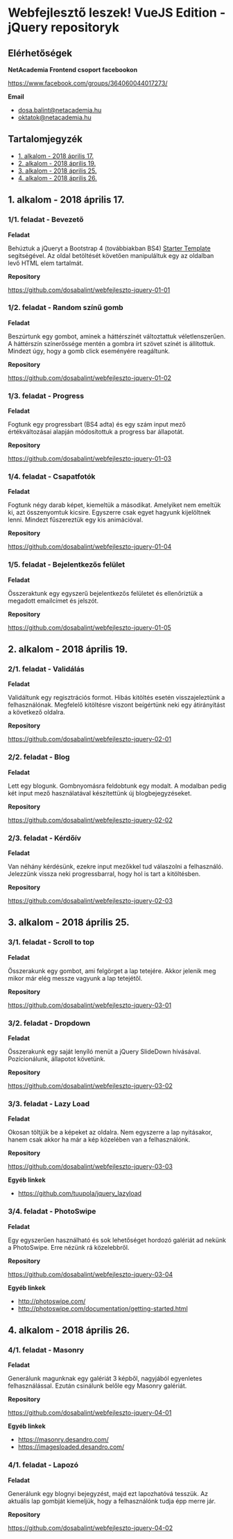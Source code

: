 # Webfejlesztő leszek! VueJS Edition - jQuery repositoryk

## Elérhetőségek

**NetAcademia Frontend csoport facebookon**

https://www.facebook.com/groups/364060044017273/

**Email**
* dosa.balint@netacademia.hu
* oktatok@netacademia.hu

## Tartalomjegyzék

* [1. alkalom - 2018 április 17.](#1-alkalom---2018-április-17)
* [2. alkalom - 2018 április 19.](#2-alkalom---2018-április-19)
* [3. alkalom - 2018 április 25.](#3-alkalom---2018-április-25)
* [4. alkalom - 2018 április 26.](#4-alkalom---2018-április-26)

## 1. alkalom - 2018 április 17.

### 1/1. feladat - Bevezető

**Feladat**

Behúztuk a jQueryt a Bootstrap 4 (továbbiakban BS4)
[Starter Template](https://getbootstrap.com/docs/4.1/getting-started/introduction/#starter-template) 
 segítségével. Az oldal betöltését követően manipuláltuk egy az oldalban levő HTML elem tartalmát.

**Repository**

https://github.com/dosabalint/webfejleszto-jquery-01-01

### 1/2. feladat - Random színű gomb

**Feladat**

Beszúrtunk egy gombot, aminek a háttérszínét változtattuk véletlenszerűen. A háttérszín színerőssége mentén a gombra írt szövet színét is állítottuk. Mindezt úgy, hogy a gomb click eseményére reagáltunk.

**Repository**

https://github.com/dosabalint/webfejleszto-jquery-01-02

### 1/3. feladat - Progress

**Feladat**

Fogtunk egy progressbart (BS4 adta) és egy szám input mező értékváltozásai alapján módosítottuk a progress bar állapotát.

**Repository**

https://github.com/dosabalint/webfejleszto-jquery-01-03

### 1/4. feladat - Csapatfotók

**Feladat**

Fogtunk négy darab képet, kiemeltük a másodikat. Amelyiket nem emeltük ki, azt összenyomtuk kicsire. Egyszerre csak egyet hagyunk kijelöltnek lenni. Mindezt fűszereztük egy kis animációval.

**Repository**

https://github.com/dosabalint/webfejleszto-jquery-01-04

### 1/5. feladat - Bejelentkezős felület

**Feladat**

Összeraktunk egy egyszerű bejelentkezős felületet és ellenőriztük a megadott emailcímet és jelszót.

**Repository**

https://github.com/dosabalint/webfejleszto-jquery-01-05

## 2. alkalom - 2018 április 19.

### 2/1. feladat - Validálás

**Feladat**

Validáltunk egy regisztrációs formot. Hibás kitöltés esetén visszajeleztünk a felhasználónak. Megfelelő kitöltésre viszont beígértünk neki egy átirányítást a következő oldalra.

**Repository**

https://github.com/dosabalint/webfejleszto-jquery-02-01

### 2/2. feladat - Blog

**Feladat**

Lett egy blogunk. Gombnyomásra feldobtunk egy modalt. A modalban pedig két input mező használatával készítettünk új blogbejegyzéseket.

**Repository**

https://github.com/dosabalint/webfejleszto-jquery-02-02

### 2/3. feladat - Kérdőív

**Feladat**

Van néhány kérdésünk, ezekre input mezőkkel tud válaszolni a felhasználó. Jelezzünk vissza neki progressbarral, hogy hol is tart a kitöltésben.

**Repository**

https://github.com/dosabalint/webfejleszto-jquery-02-03

## 3. alkalom - 2018 április 25.

### 3/1. feladat - Scroll to top

**Feladat**

Összerakunk egy gombot, ami felgörget a lap tetejére. Akkor jelenik meg mikor már elég messze vagyunk a lap tetejétől.

**Repository**

https://github.com/dosabalint/webfejleszto-jquery-03-01

### 3/2. feladat - Dropdown

**Feladat**

Összerakunk egy saját lenyíló menüt a jQuery SlideDown hívásával. Pozícionálunk, állapotot követünk.

**Repository**

https://github.com/dosabalint/webfejleszto-jquery-03-02

### 3/3. feladat - Lazy Load

**Feladat**

Okosan töltjük be a képeket az oldalra. Nem egyszerre a lap nyitásakor, hanem csak akkor ha már a kép közelében van a felhasználónk.

**Repository**

https://github.com/dosabalint/webfejleszto-jquery-03-03

**Egyéb linkek**

* https://github.com/tuupola/jquery_lazyload

### 3/4. feladat - PhotoSwipe

**Feladat**

Egy egyszerűen használható és sok lehetőséget hordozó galériát ad nekünk a PhotoSwipe. Erre nézünk rá közelebbről.

**Repository**

https://github.com/dosabalint/webfejleszto-jquery-03-04

**Egyéb linkek**

* http://photoswipe.com/
* http://photoswipe.com/documentation/getting-started.html

## 4. alkalom - 2018 április 26.

### 4/1. feladat - Masonry

**Feladat**

Generálunk magunknak egy galériát 3 képből, nagyjából egyenletes felhasználással. Ezután csinálunk belőle egy Masonry galériát.

**Repository**

https://github.com/dosabalint/webfejleszto-jquery-04-01

**Egyéb linkek**

* https://masonry.desandro.com/
* https://imagesloaded.desandro.com/

### 4/1. feladat - Lapozó

**Feladat**

Generálunk egy blognyi bejegyzést, majd ezt lapozhatóvá tesszük. Az aktuális lap gombját kiemeljük, hogy a felhasználónk tudja épp merre jár.

**Repository**

https://github.com/dosabalint/webfejleszto-jquery-04-02
